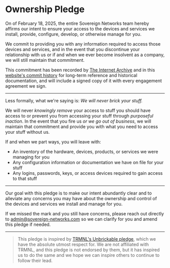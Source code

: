 # Ownership Pledge

On of February 18, 2025, the entire Sovereign Networks team hereby affirms our intent to ensure your access to the devices and services we install, provide, configure, develop, or otherwise manage for you.

We commit to providing you with any information required to access those devices and services, and in the event that you discontinue your relationship with us or if and when we ever become insolvent as a company, we will still maintain that commitment.

This commitment has been recorded by [The Internet Archive]() and in this [website's commit history]() for long-term reference and historical documentation, and will include a signed copy of it with every engagement agreement we sign.

---

Less formally, what we're saying is: _We will never brick your stuff._

We will never _knowingly remove_ your access to stuff you should have access to or prevent you from accessing your stuff through _purposeful inaction_. In the event that you fire us _or we go out of business_, we will maintain that commitment and provide you with what you need to access your stuff without us.

If and when we part ways, you will leave with:

- An inventory of the hardware, devices, products, or services we were managing for you
- Any configuration information or documentation we have on file for your stuff
- Any logins, passwords, keys, or access devices required to gain access to that stuff

---

Our goal with this pledge is to make our intent abundantly clear and to alleviate any concerns you may have about the ownership and control of the devices and services we install and manage for you. 

If we missed the mark and you still have concerns, please reach out directly to admin@sovereign-networks.com so we can clarify for you and amend this pledge if needed.

---

> This pledge is inspired by [TRMNL's Unbrickable pledge](https://usetrmnl.com/blog/the-unbrickable-pledge), which we have the absolute utmost respect for. We are not affiliated with TRMNL, and this pledge is not endorsed by them, but it has inspired us to do the same and we hope we can inspire others to continue to follow their lead.

